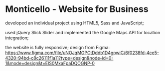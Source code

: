 #   Monticello - Website for Business

developed an individual project using HTML5, Sass and JavaScript;

used jQuery Slick Slider and implemented the Google Maps API for location integration;

the website is fully responsive; design from Figma: https://www.figma.com/file/uNOJqMGPCtDddb1D4gpwiC/6f0238fd-4ce5-4320-94bd-c8c26111f1a11?type=design&node-id=0-1&mode=design&t=ElS0MxaFpaDQOGNP-0
